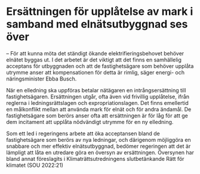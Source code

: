 # Ersättningen för upplåtelse av mark i samband med elnätsutbyggnad ses över

– För att kunna möta det ständigt ökande elektrifieringsbehovet behöver elnätet byggas ut. I det arbetet är det viktigt att det finns en samhällelig acceptans för utbyggnaden och att de fastighetsägare som behöver upplåta utrymme anser att kompensationen för detta är rimlig, säger energi\- och näringsminister Ebba Busch.

När en elledning ska uppföras betalar nätägaren en intrångsersättning till fastighetsägaren. Ersättningen utgår, ofta även vid frivillig upplåtelse, ifrån reglerna i ledningsrättslagen och expropriationslagen. Det finns emellertid en målkonflikt mellan att använda mark för elnät och för andra ändamål. De fastighetsägare som berörs anser ofta att ersättningen är för låg för att ge dem incitament att upplåta nödvändigt utrymme för en ny elledning.

Som ett led i regeringens arbete att öka acceptansen bland de fastighetsägare som berörs av nya ledningar, och därigenom möjliggöra en snabbare och mer effektiv elnätsutbyggnad, bedömer regeringen att det är lämpligt att låta en utredare göra en översyn av ersättningen. Översynen har bland annat föreslagits i Klimaträttsutredningens slutbetänkande Rätt för klimatet (SOU 2022:21\)
